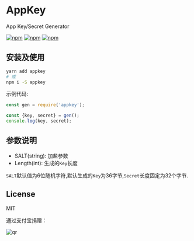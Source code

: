 # AppKey

App Key/Secret Generator

[![npm](https://img.shields.io/npm/v/appkey.svg?style=plastic)](https://npmjs.org/package/appkey) [![npm](https://img.shields.io/npm/dm/appkey.svg?style=plastic)](https://npmjs.org/package/appkey)
[![npm](https://img.shields.io/npm/dt/appkey.svg?style=plastic)](https://npmjs.org/package/appkey)

## 安装及使用

```bash
yarn add appkey
# 或
npm i -S appkey
```

示例代码:

```js
const gen = require('appkey');

const {key, secret} = gen();
console.log(key, secret);
```

## 参数说明

- SALT(string): 加盐参数
- Length(int): 生成的`Key`长度

`SALT`默认值为6位随机字符,默认生成的`Key`为36字节,`Secret`长度固定为32个字节.

## License

MIT

通过支付宝捐赠：

![qr](https://cloud.githubusercontent.com/assets/1890238/15489630/fccbb9cc-2193-11e6-9fed-b93c59d6ef37.png)
